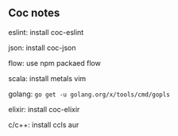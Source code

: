 ## Coc notes
eslint: install coc-eslint

json: install coc-json

flow: use npm packaed flow

scala: install metals vim

golang: `go get -u golang.org/x/tools/cmd/gopls`

elixir: install coc-elixir 

c/c++: install ccls aur 

